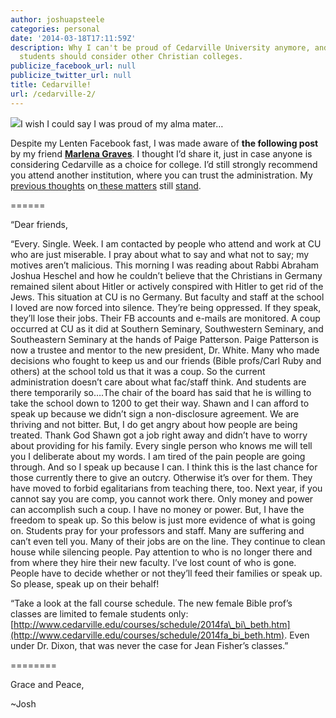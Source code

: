```yaml
---
author: joshuapsteele
categories: personal
date: '2014-03-18T17:11:59Z'
description: Why I can't be proud of Cedarville University anymore, and why prospective
  students should consider other Christian colleges.
publicize_facebook_url: null
publicize_twitter_url: null
title: Cedarville!
url: /cedarville-2/
---
```


![](http://img2.findthebest.com/sites/default/files/10/media/images/Cedarville_University_220560.gif)I wish I could say I was proud of my alma mater…

Despite my Lenten Facebook fast, I was made aware of **the following post** by my friend [**Marlena Graves**](http://marlenagraves.com/). I thought I’d share it, just in case anyone is considering Cedarville as a choice for college. I’d still strongly recommend you attend another institution, where you can trust the administration. My [previous thoughts](https://joshuapsteele.com/2013/01/13/open-letter-to-cedarville-admins-and-trustees/) on[ these matters](https://joshuapsteele.com/2013/02/19/oh-cedarville/) still [stand](http://fiatlux125.wordpress.com/).

======

“Dear friends,

“Every. Single. Week. I am contacted by people who attend and work at CU who are just miserable. I pray about what to say and what not to say; my motives aren’t malicious. This morning I was reading about Rabbi Abraham Joshua Heschel and how he couldn’t believe that the Christians in Germany remained silent about Hitler or actively conspired with Hitler to get rid of the Jews. This situation at CU is no Germany. But faculty and staff at the school I loved are now forced into silence. They’re being oppressed. If they speak, they’ll lose their jobs. Their FB accounts and e-mails are monitored. A coup occurred at CU as it did at Southern Seminary, Southwestern Seminary, and Southeastern Seminary at the hands of Paige Patterson. Paige Patterson is now a trustee and mentor to the new president, Dr. White. Many who made decisions who fought to keep us and our friends (Bible profs/Carl Ruby and others) at the school told us that it was a coup. So the current administration doesn’t care about what fac/staff think. And students are there temporarily so….The chair of the board has said that he is willing to take the school down to 1200 to get their way. Shawn and I can afford to speak up because we didn’t sign a non-disclosure agreement. We are thriving and not bitter. But, I do get angry about how people are being treated. Thank God Shawn got a job right away and didn’t have to worry about providing for his family. Every single person who knows me will tell you I deliberate about my words. I am tired of the pain people are going through. And so I speak up because I can. I think this is the last chance for those currently there to give an outcry. Otherwise it’s over for them. They have moved to forbid egalitarians from teaching there, too. Next year, if you cannot say you are comp, you cannot work there. Only money and power can accomplish such a coup. I have no money or power. But, I have the freedom to speak up. So this below is just more evidence of what is going on. Students pray for your professors and staff. Many are suffering and can’t even tell you. Many of their jobs are on the line. They continue to clean house while silencing people. Pay attention to who is no longer there and from where they hire their new faculty. I’ve lost count of who is gone. People have to decide whether or not they’ll feed their families or speak up. So please, speak up on their behalf!

“Take a look at the fall course schedule. The new female Bible prof’s classes are limited to female students only:[http://www.cedarville.edu/courses/schedule/2014fa\_bi\_beth.htm](http://www.cedarville.edu/courses/schedule/2014fa_bi_beth.htm). Even under Dr. Dixon, that was never the case for Jean Fisher’s classes.”

========

Grace and Peace,

~Josh